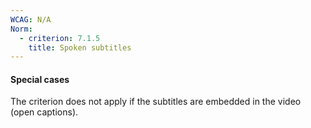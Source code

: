 ```yaml
---
WCAG: N/A
Norm:
  - criterion: 7.1.5
    title: Spoken subtitles
---
```


#### Special cases

The criterion does not apply if the subtitles are embedded in the video (open captions).